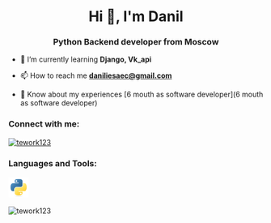 <h1 align="center">Hi 👋, I'm Danil</h1>
<h3 align="center">Python Backend developer from Moscow</h3>

- 🌱 I’m currently learning **Django, Vk_api**

- 📫 How to reach me **daniliesaec@gmail.com**

- 📄 Know about my experiences [6 mouth as software developer](6 mouth as software developer)

<h3 align="left">Connect with me:</h3>
<p align="left">
<a href="https://dev.to/tework123" target="blank"><img align="center" src="https://raw.githubusercontent.com/rahuldkjain/github-profile-readme-generator/master/src/images/icons/Social/devto.svg" alt="tework123" height="30" width="40" /></a>
</p>

<h3 align="left">Languages and Tools:</h3>
<p align="left"> <a href="https://www.python.org" target="_blank" rel="noreferrer"> <img src="https://raw.githubusercontent.com/devicons/devicon/master/icons/python/python-original.svg" alt="python" width="40" height="40"/> </a> </p>

<p><img align="center" src="https://github-readme-stats.vercel.app/api/top-langs?username=tework123&show_icons=true&locale=en&layout=compact" alt="tework123" /></p>

